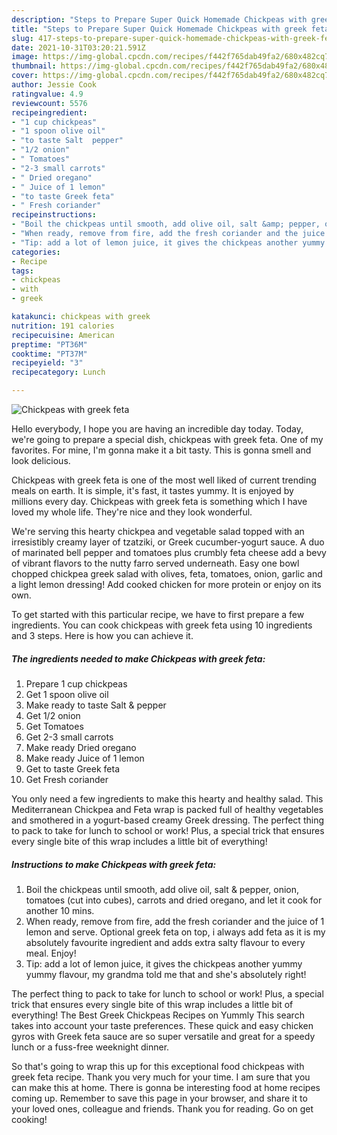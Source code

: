 ```yaml
---
description: "Steps to Prepare Super Quick Homemade Chickpeas with greek feta"
title: "Steps to Prepare Super Quick Homemade Chickpeas with greek feta"
slug: 417-steps-to-prepare-super-quick-homemade-chickpeas-with-greek-feta
date: 2021-10-31T03:20:21.591Z
image: https://img-global.cpcdn.com/recipes/f442f765dab49fa2/680x482cq70/chickpeas-with-greek-feta-recipe-main-photo.jpg
thumbnail: https://img-global.cpcdn.com/recipes/f442f765dab49fa2/680x482cq70/chickpeas-with-greek-feta-recipe-main-photo.jpg
cover: https://img-global.cpcdn.com/recipes/f442f765dab49fa2/680x482cq70/chickpeas-with-greek-feta-recipe-main-photo.jpg
author: Jessie Cook
ratingvalue: 4.9
reviewcount: 5576
recipeingredient:
- "1 cup chickpeas"
- "1 spoon olive oil"
- "to taste Salt  pepper"
- "1/2 onion"
- " Tomatoes"
- "2-3 small carrots"
- " Dried oregano"
- " Juice of 1 lemon"
- "to taste Greek feta"
- " Fresh coriander"
recipeinstructions:
- "Boil the chickpeas until smooth, add olive oil, salt &amp; pepper, onion, tomatoes (cut into cubes), carrots and dried oregano, and let it cook for another 10 mins."
- "When ready, remove from fire, add the fresh coriander and the juice of 1 lemon and serve. Optional greek feta on top, i always add feta as it is my absolutely favourite ingredient and adds extra salty flavour to every meal. Enjoy!"
- "Tip: add a lot of lemon juice, it gives the chickpeas another yummy yummy flavour, my grandma told me that and she&#39;s absolutely right!"
categories:
- Recipe
tags:
- chickpeas
- with
- greek

katakunci: chickpeas with greek 
nutrition: 191 calories
recipecuisine: American
preptime: "PT36M"
cooktime: "PT37M"
recipeyield: "3"
recipecategory: Lunch

---
```



![Chickpeas with greek feta](https://img-global.cpcdn.com/recipes/f442f765dab49fa2/680x482cq70/chickpeas-with-greek-feta-recipe-main-photo.jpg)

Hello everybody, I hope you are having an incredible day today. Today, we're going to prepare a special dish, chickpeas with greek feta. One of my favorites. For mine, I'm gonna make it a bit tasty. This is gonna smell and look delicious.

Chickpeas with greek feta is one of the most well liked of current trending meals on earth. It is simple, it's fast, it tastes yummy. It is enjoyed by millions every day. Chickpeas with greek feta is something which I have loved my whole life. They're nice and they look wonderful.

We&#39;re serving this hearty chickpea and vegetable salad topped with an irresistibly creamy layer of tzatziki, or Greek cucumber-yogurt sauce. A duo of marinated bell pepper and tomatoes plus crumbly feta cheese add a bevy of vibrant flavors to the nutty farro served underneath. Easy one bowl chopped chickpea greek salad with olives, feta, tomatoes, onion, garlic and a light lemon dressing! Add cooked chicken for more protein or enjoy on its own.


To get started with this particular recipe, we have to first prepare a few ingredients. You can cook chickpeas with greek feta using 10 ingredients and 3 steps. Here is how you can achieve it.

<!--inarticleads1-->

##### The ingredients needed to make Chickpeas with greek feta:

1. Prepare 1 cup chickpeas
1. Get 1 spoon olive oil
1. Make ready to taste Salt &amp; pepper
1. Get 1/2 onion
1. Get  Tomatoes
1. Get 2-3 small carrots
1. Make ready  Dried oregano
1. Make ready  Juice of 1 lemon
1. Get to taste Greek feta
1. Get  Fresh coriander


You only need a few ingredients to make this hearty and healthy salad. This Mediterranean Chickpea and Feta wrap is packed full of healthy vegetables and smothered in a yogurt-based creamy Greek dressing. The perfect thing to pack to take for lunch to school or work! Plus, a special trick that ensures every single bite of this wrap includes a little bit of everything! 

<!--inarticleads2-->

##### Instructions to make Chickpeas with greek feta:

1. Boil the chickpeas until smooth, add olive oil, salt &amp; pepper, onion, tomatoes (cut into cubes), carrots and dried oregano, and let it cook for another 10 mins.
1. When ready, remove from fire, add the fresh coriander and the juice of 1 lemon and serve. Optional greek feta on top, i always add feta as it is my absolutely favourite ingredient and adds extra salty flavour to every meal. Enjoy!
1. Tip: add a lot of lemon juice, it gives the chickpeas another yummy yummy flavour, my grandma told me that and she&#39;s absolutely right!


The perfect thing to pack to take for lunch to school or work! Plus, a special trick that ensures every single bite of this wrap includes a little bit of everything! The Best Greek Chickpeas Recipes on Yummly This search takes into account your taste preferences. These quick and easy chicken gyros with Greek feta sauce are so super versatile and great for a speedy lunch or a fuss-free weeknight dinner. 

So that's going to wrap this up for this exceptional food chickpeas with greek feta recipe. Thank you very much for your time. I am sure that you can make this at home. There is gonna be interesting food at home recipes coming up. Remember to save this page in your browser, and share it to your loved ones, colleague and friends. Thank you for reading. Go on get cooking!
